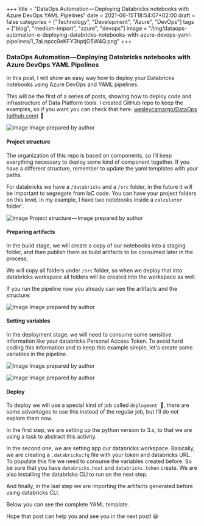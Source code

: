 ﻿+++
title = "DataOps Automation — Deploying Databricks notebooks with Azure DevOps YAML Pipelines"
date = 2021-06-15T18:54:07+02:00
draft = false
categories = ["Technology", "Development", "Azure", "DevOps"]
tags = ["blog", "medium-import", "azure", "devops"]
image = "/img/dataops-automation-e-deploying-databricks-notebooks-with-azure-devops-yaml-pipelines/1_7aLnpcc0eKFY3hptjG5W4Q.png"
+++

### DataOps Automation — Deploying Databricks notebooks with Azure DevOps YAML Pipelines

In this post, I will show an easy way how to deploy your Databricks notebooks using Azure DevOps and YAML pipelines.

This will be the first of a series of posts, showing how to deploy code and infrastructure of Data Platform tools. I created GitHub repo to keep the examples, so if you want you can check that here: [wesleycamargo/DataOps (github.com)](https://github.com/wesleycamargo/DataOps) 🙂

![Image](/img/dataops-automation-e-deploying-databricks-notebooks-with-azure-devops-yaml-pipelines/1_7aLnpcc0eKFY3hptjG5W4Q.png)
Image prepared by author

#### Project structure

The organization of this repo is based on components, so I’ll keep everything necessary to deploy some kind of component together. If you have a different structure, remember to update the yaml templates with your paths.

For databricks we have a `/databricks` and a `/src` folder, in the future it will be important to segregate from IaC code. You can have your project folders on this level, in my example, I have two notebooks inside a `calculator` folder`.

![Image](/img/dataops-automation-e-deploying-databricks-notebooks-with-azure-devops-yaml-pipelines/1_v-4dZZgIV3rrRXiZe6jcOA.png)
Project structure — Image prepared by author

#### Preparing artifacts

In the build stage, we will create a copy of our notebooks into a staging folder, and then publish them as build artifacts to be consumed later in the process.

We will copy all folders under `/src` folder, so when we deploy that into databricks workspace all folders will be created into the workspace as well.

If you run the pipeline now you already can see the artifacts and the structure:

![Image](/img/dataops-automation-e-deploying-databricks-notebooks-with-azure-devops-yaml-pipelines/1_zBile6BF8zXBHNK78lqPRQ.png)
Image prepared by author

#### Setting variables

In the deployment stage, we will need to consume some sensitive information like your databricks Personal Access Token. To avoid hard coding this information and to keep this example simple, let's create some variables in the pipeline.

![Image](/img/dataops-automation-e-deploying-databricks-notebooks-with-azure-devops-yaml-pipelines/1_YZkUdlCrfAwCZKOyL_Wo_g.png)
Image prepared by author

![Image](/img/dataops-automation-e-deploying-databricks-notebooks-with-azure-devops-yaml-pipelines/1_igdByvqLq-3bKW2Pvnl7JA.png)
Image prepared by author

#### Deploy

To deploy we will use a special kind of job called `deployment `🙂, there are some advantages to use this instead of the regular job, but I’ll do not explore them now.

In the first step, we are setting up the python version to 3.x, to that we are using a task to abstract this activity.

In the second one, we are setting app our databricks workspace. Basically, we are creating a `.databrickscfg` file with your token and databricks URL. To populate this file we need to consume the variables created before. So be sure that you have `databricks.host` and `databricks.token` create. We are also installing the databricks CLI to run on the next step.

And finally, in the last step we are importing the artifacts generated before using databricks CLI.

Below you can see the complete YAML template.

Hope that post can help you and see you in the next post! 😃
